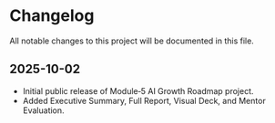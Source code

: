 # Changelog

All notable changes to this project will be documented in this file.

## 2025-10-02
- Initial public release of Module‑5 AI Growth Roadmap project.
- Added Executive Summary, Full Report, Visual Deck, and Mentor Evaluation.
